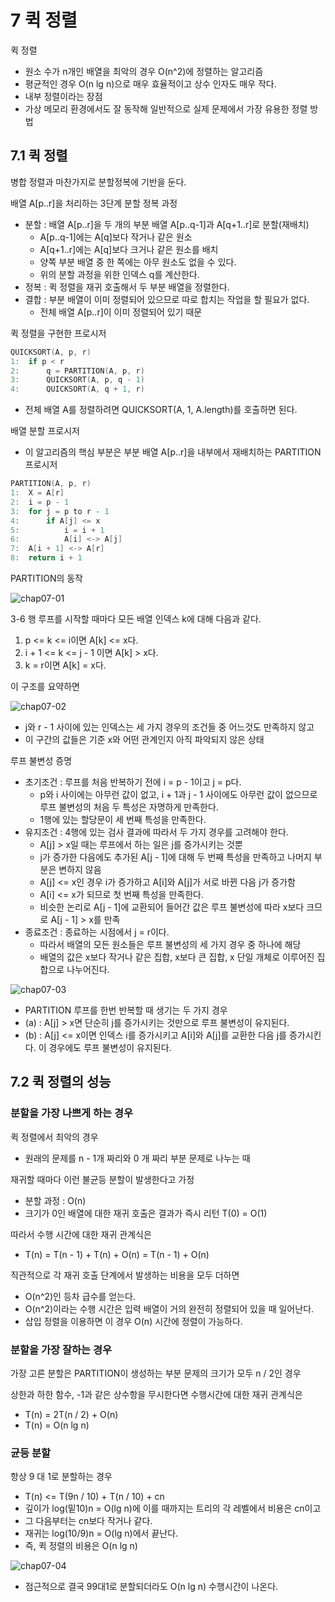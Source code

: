 # 7 퀵 정렬
퀵 정렬
* 원소 수가 n개인 배열을 최악의 경우 O(n^2)에 정렬하는 알고리즘
* 평균적인 경우 O(n lg n)으로 매우 효율적이고 상수 인자도 매우 작다.
* 내부 정렬이라는 장점
* 가상 메모리 환경에서도 잘 동작해 일반적으로 실제 문제에서 가장 유용한 정렬 방법

## 7.1 퀵 정렬
병합 정렬과 마찬가지로 분할정복에 기반을 둔다.

배열 A[p..r]을 처리하는 3단계 분할 정복 과정
* 분할 : 배열 A[p..r]을 두 개의 부분 배열 A[p..q-1]과 A[q+1..r]로 분할(재배치)
  * A[p..q-1]에는 A[q]보다 작거나 같은 원소
  * A[q+1..r]에는 A[q]보다 크거나 같은 원소를 배치
  * 양쪽 부분 배열 중 한 쪽에는 아무 원소도 없을 수 있다.
  * 위의 분할 과정을 위한 인덱스 q를 계산한다.
* 정복 : 퀵 정렬을 재귀 호출해서 두 부분 배열을 정렬한다.
* 결합 : 부분 배열이 이미 정렬되어 있으므로 따로 합치는 작업을 할 필요가 없다.
  * 전체 배열 A[p..r]이 이미 정렬되어 있기 때문

퀵 정렬을 구현한 프로시저
~~~C++
QUICKSORT(A, p, r)
1:  if p < r
2:      q = PARTITION(A, p, r)
3:      QUICKSORT(A, p, q - 1)
4:      QUICKSORT(A, q + 1, r)
~~~
* 전체 배열 A를 정렬하려면 QUICKSORT(A, 1, A.length)를 호출하면 된다.

배열 분할 프로시저
* 이 알고리즘의 핵심 부분은 부분 배열 A[p..r]을 내부에서 재배치하는 PARTITION 프로시저

~~~C++
PARTITION(A, p, r)
1:  X = A[r]
2:  i = p - 1
3:  for j = p to r - 1
4:      if A[j] <= x
5:          i = i + 1
6:          A[i] <-> A[j]
7:  A[i + 1] <-> A[r]
8:  return i + 1
~~~

PARTITION의 동작

![chap07-01](https://github.com/MyungHyun-Ahn/learnCpp/assets/78206106/ee5d5395-5b31-4520-a362-8f6dac01e7a3)


3-6 행 루프를 시작할 때마다 모든 배열 인덱스 k에 대해 다음과 같다.
1. p <= k <= i이면 A[k] <= x다.
2. i + 1 <= k <= j - 1 이면 A[k] > x다.
3. k = r이면 A[k] = x다.

이 구조를 요약하면

![chap07-02](https://github.com/MyungHyun-Ahn/learnCpp/assets/78206106/5efb1124-d1aa-4b97-9388-546c3827eae4)
* j와 r - 1 사이에 있는 인덱스는 세 가지 경우의 조건들 중 어느것도 만족하지 않고
* 이 구간의 값들은 기준 x와 어떤 관계인지 아직 파악되지 않은 상태

루프 불변성 증명
* 초기조건 : 루프를 처음 반복하기 전에 i = p - 1이고 j = p다.
  * p와 i 사이에는 아무런  값이 없고, i + 1과 j - 1 사이에도 아무런 값이 없으므로 루프 불변성의 처음 두 특성은 자명하게 만족한다.
  * 1행에 있는 할당문이 세 번째 특성을 만족한다.
* 유지조건 : 4행에 있는 검사 결과에 따라서 두 가지 경우를 고려해야 한다.
  * A[j] > x일 때는 루프에서 하는 일은 j를 증가시키는 것뿐
  * j가 증가한 다음에도 추가된 A[j - 1]에 대해 두 번째 특성을 만족하고 나머지 부분은 변하지 않음
  * A[j] <= x인 경우 i가 증가하고 A[i]와 A[j]가 서로 바뀐 다음 j가 증가함
  * A[i] <= x가 되므로 첫 번째 특성을 만족한다.
  * 비슷한 논리로 A[j - 1]에 교환되어 들어간 값은 루프 불변성에 따라 x보다 크므로 A[j - 1] > x를 만족
* 종료조건 : 종료하는 시점에서 j = r이다.
  * 따라서 배열의 모든 원소들은 루프 불변성의 세 가지 경우 중 하나에 해당
  * 배열의 값은 x보다 작거나 같은 집합, x보다 큰 집합, x 단일 개체로 이루어진 집합으로 나누어진다.


![chap07-03](https://github.com/MyungHyun-Ahn/learnCpp/assets/78206106/b7cb7308-bf54-400f-9f00-2271144fd56c)
* PARTITION 루프를 한번 반복할 때 생기는 두 가지 경우
* (a) : A[j] > x면 단순히 j를 증가시키는 것만으로 루프 불변성이 유지된다.
* (b) : A[j] <= x이면 인덱스 i를 증가시키고 A[i]와 A[j]를 교환한 다음 j를 증가시킨다. 이 경우에도 루프 불변성이 유지된다.

## 7.2 퀵 정렬의 성능
### 분할을 가장 나쁘게 하는 경우
퀵 정렬에서 최악의 경우
* 원래의 문제를 n - 1개 짜리와 0 개 짜리 부분 문제로 나누는 때

재귀할 때마다 이런 불균등 분할이 발생한다고 가정
* 분할 과정 : O(n)
* 크기가 0인 배열에 대한 재귀 호출은 결과가 즉시 리턴 T(0) = O(1)

따라서 수행 시간에 대한 재귀 관계식은
* T(n) = T(n - 1) + T(n) + O(n) = T(n - 1) + O(n)

직관적으로 각 재귀 호출 단계에서 발생하는 비용을 모두 더하면
* O(n^2)인 등차 급수를 얻는다.
* O(n^2)이라는 수행 시간은 입력 배열이 거의 완전히 정렬되어 있을 때 일어난다.
* 삽입 정렬을 이용하면 이 경우 O(n) 시간에 정렬이 가능하다.

### 분할을 가장 잘하는 경우
가장 고른 분할은 PARTITION이 생성하는 부분 문제의 크기가 모두 n / 2인 경우

상한과 하한 함수, -1과 같은 상수항을 무시한다면 수행시간에 대한 재귀 관계식은
* T(n) = 2T(n / 2) + O(n)
* T(n) = O(n lg n)

### 균등 분할
항상 9 대 1로 분할하는 경우
* T(n) <= T(9n / 10) + T(n / 10) + cn
* 깊이가 log(밑10)n = O(lg n)에 이를 때까지는 트리의 각 레벨에서 비용은 cn이고
* 그 다음부터는 cn보다 작거나 같다.
* 재귀는 log(10/9)n = O(lg n)에서 끝난다.
* 즉, 퀵 정렬의 비용은 O(n lg n)

![chap07-04](https://github.com/MyungHyun-Ahn/learnCpp/assets/78206106/da5a0920-429a-4e70-9684-847de4c99314)
* 점근적으로 결국 99대1로 분할되더라도 O(n lg n) 수행시간이 나온다.
